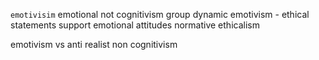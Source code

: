 `emotivisim` emotional not cognitivism
group dynamic
emotivism - ethical statements support emotional attitudes
normative ethicalism

emotivism vs anti realist non cognitivism